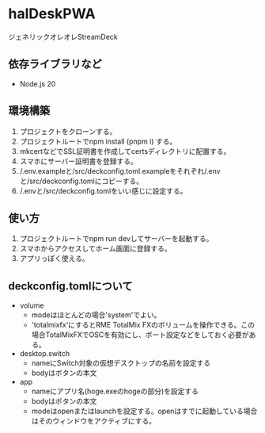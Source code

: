 # halDeskPWA

ジェネリックオレオレStreamDeck

## 依存ライブラリなど

- Node.js 20

## 環境構築

1. プロジェクトをクローンする。
1. プロジェクトルートでnpm install (pnpm i) する。
1. mkcertなどでSSL証明書を作成してcertsディレクトリに配置する。
1. スマホにサーバー証明書を登録する。
1. /.env.exampleと/src/deckconfig.toml.exampleをそれぞれ/.envと/src/deckconfig.tomlにコピーする。
1. /.envと/src/deckconfig.tomlをいい感じに設定する。

## 使い方

1. プロジェクトルートでnpm run devしてサーバーを起動する。
1. スマホからアクセスしてホーム画面に登録する。
1. アプリっぽく使える。

## deckconfig.tomlについて

- volume
  - modeはほとんどの場合'system'でよい。
  - 'totalmixfx'にするとRME TotalMix FXのボリュームを操作できる。この場合TotalMixFXでOSCを有効にし、ポート設定などをしておく必要がある。
- desktop.switch
  - nameにSwitch対象の仮想デスクトップの名前を設定する
  - bodyはボタンの本文
- app
  - nameにアプリ名(hoge.exeのhogeの部分)を設定する
  - bodyはボタンの本文
  - modeはopenまたはlaunchを設定する。openはすでに起動している場合はそのウィンドウをアクティブにする。
